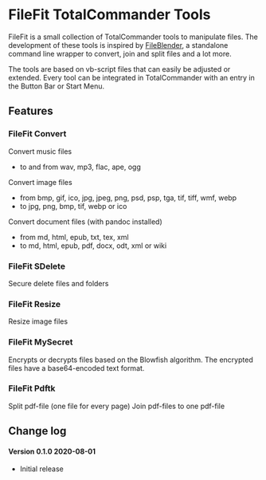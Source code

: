 # FileFit TotalCommander Tools

FileFit is a small collection of TotalCommander tools to manipulate files. The development of these tools is inspired by [FileBlender](https://sector-seven.com/software/fileblender), a standalone command line wrapper to convert, join and split files and a lot more.

The tools are based on vb-script files that can easily be adjusted or extended. Every tool can be integrated in TotalCommander with an entry in the Button Bar or Start Menu. 

## Features

### FileFit Convert

Convert music files
- to and from wav, mp3, flac, ape, ogg

Convert image files 
- from bmp, gif, ico, jpg, jpeg, png, psd, psp, tga, tif, tiff, wmf, webp 
- to jpg, png, bmp, tif, webp or ico

Convert document files (with pandoc installed)
- from md, html, epub, txt, tex, xml 
- to md, html, epub, pdf, docx, odt, xml or wiki

### FileFit SDelete

Secure delete files and folders

### FileFit Resize

Resize image files

### FileFit MySecret

Encrypts or decrypts files based on the Blowfish algorithm. The encrypted files have a base64-encoded text format.

### FileFit Pdftk

Split pdf-file (one file for every page)
Join pdf-files to one pdf-file


## Change log

#### Version 0.1.0 2020-08-01
- Initial release

